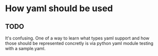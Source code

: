 # How yaml should be used

## TODO

It's confusing. One of a way to learn what types yaml support and how those should be represented concretly is via python yaml module testing with a sample.yaml.
